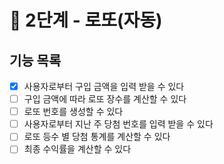 # 🚀 2단계 - 로또(자동)

## 기능 목록
- [x]  사용자로부터 구입 금액을 입력 받을 수 있다
- [ ]  구입 금액에 따라 로또 장수를 계산할 수 있다
- [ ]  로또 번호를 생성할 수 있다
- [ ]  사용자로부터 지난 주 당첨 번호를 입력 받을 수 있다
- [ ]  로또 등수 별 당첨 통계를 계산할 수 있다
- [ ]  최종 수익률을 계산할 수 있다